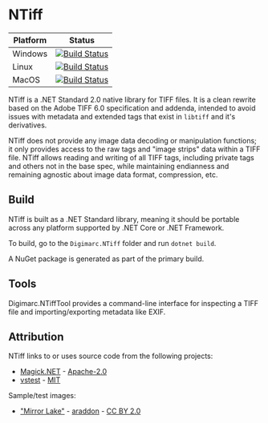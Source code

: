 # NTiff

|Platform|Status|
|---|---|
|Windows|[![Build Status](https://dev.azure.com/superstator/ntiff/_apis/build/status/digimarc-corp.ntiff?branchName=master&jobName=Windows)](https://dev.azure.com/superstator/ntiff/_build/latest?definitionId=1?branchName=master)|
|Linux|[![Build Status](https://dev.azure.com/superstator/ntiff/_apis/build/status/digimarc-corp.ntiff?branchName=master&jobName=Linux)](https://dev.azure.com/superstator/ntiff/_build/latest?definitionId=1?branchName=master)|
|MacOS|[![Build Status](https://dev.azure.com/superstator/ntiff/_apis/build/status/digimarc-corp.ntiff?branchName=master&jobName=Mac)](https://dev.azure.com/superstator/ntiff/_build/latest?definitionId=1?branchName=master)|

NTiff is a .NET Standard 2.0 native library for TIFF files. It is a clean rewrite based on the Adobe TIFF 6.0 specification and addenda, intended to avoid issues with metadata and extended tags that exist in `libtiff` and it's derivatives.

NTiff does not provide any image data decoding or manipulation functions; it only provides access to the raw tags and "image strips" data within a TIFF file. NTiff allows reading and writing of all TIFF tags, including private tags and others not in the base spec, while maintaining endianness and remaining agnostic about image data format, compression, etc.

## Build

NTiff is built as a .NET Standard library, meaning it should be portable across any platform supported by .NET Core or .NET Framework. 

To build, go to the `Digimarc.NTiff` folder and run `dotnet build`.

A NuGet package is generated as part of the primary build.

## Tools

Digimarc.NTiffTool provides a command-line interface for inspecting a TIFF file and importing/exporting metadata like EXIF.

## Attribution

NTiff links to or uses source code from the following projects:

- [Magick.NET](https://github.com/dlemstra/Magick.NET) - [Apache-2.0](http://www.apache.org/licenses/LICENSE-2.0.html)
- [vstest](https://github.com/microsoft/vstest/) - [MIT](https://opensource.org/licenses/MIT)

Sample/test images:

- ["Mirror Lake"](https://www.flickr.com/photos/araddon/3794400754/) - [araddon](https://www.flickr.com/people/araddon/) - [CC BY 2.0](https://creativecommons.org/licenses/by/2.0/)